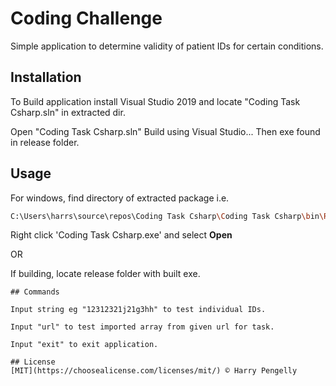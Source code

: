 # Coding Challenge

Simple application to determine validity of patient IDs for certain conditions.

## Installation

To Build application install Visual Studio 2019 and locate "Coding Task Csharp.sln" in extracted dir.

Open "Coding Task Csharp.sln" Build using Visual Studio... Then exe found in release folder.


## Usage

For windows, find directory of extracted package i.e.

```bash
C:\Users\harrs\source\repos\Coding Task Csharp\Coding Task Csharp\bin\Release\netcoreapp3.1
```
Right click 'Coding Task Csharp.exe' and select **Open**

OR

If building, locate release folder with built exe.
```
## Commands

Input string eg "12312321j21g3hh" to test individual IDs.

Input "url" to test imported array from given url for task.

Input "exit" to exit application.

## License
[MIT](https://choosealicense.com/licenses/mit/) © Harry Pengelly
